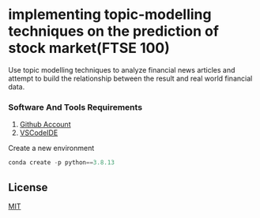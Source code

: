 # implementing topic-modelling techniques on the prediction of stock market(FTSE 100)

Use topic modelling techniques to analyze financial news articles and attempt to build the relationship between the result and real world financial data.

### Software And Tools Requirements

1. [Github Account](https://github.com)
2. [VSCodeIDE](https://code.visualstudio.com)

Create a new environment

```python
conda create -p python==3.8.13
```





## License
[MIT]((https://choosealicense.com/licenses/mit/))